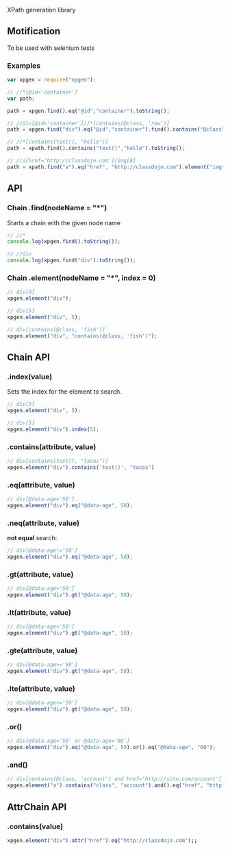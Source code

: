 XPath generation library

## Motification

To be used with selenium tests

### Examples

```javascript
var xpgen = require("xpgen");

// //*[@id='container']
var path;

path = xpgen.find().eq("@id","container").toString(); 

// //div[@id='container']//*[contains(@class, 'row')]
path = xpgen.find("div").eq("@id","container").find().contains("@class", "row").toString();

// //*[contains(text(), "hello")] 
path = xpath.find().contains("text()","hello").toString(); 

// //a[href='http://classdojo.com']/img[0]
path = xpath.find("a").eq("href", "http://classdojo.com").element("img").toString(); 
```

## API

### Chain .find(nodeName = "*")

Starts a chain with the given node name

```javascript
// //*
console.log(xpgen.find().toString()); 

// //div
console.log(xpgen.find("div").toString()); 
```

### Chain .element(nodeName = "*", index = 0)

```javascript
// div[0]
xpgen.element("div"); 

// div[5]
xpgen.element("div", 5); 

// div[contains(@class, 'fish')]
xpgen.element("div", "contains(@class, 'fish')"); 
```

## Chain API

### .index(value)

Sets the index for the element to search. 

```javascript
// div[5]
xpgen.element("div", 5); 

// div[5] 
xpgen.element("div").index(5); 
```

### .contains(attribute, value)

```javascript
// div[contains(text(), "tacos")]
xpgen.element("div").contains('text()', "tacos") 
```

### .eq(attribute, value)

```javascript
// div[@data-age='50']
xpgen.element("div").eq("@data-age", 50); 
```

### .neq(attribute, value)

**not equal** search:

```javascript
// div[@data-age!='50']
xpgen.element("div").eq("@data-age", 50); 
```

### .gt(attribute, value)

```javascript
// div[@data-age>'50']
xpgen.element("div").gt("@data-age", 50); 
```

### .lt(attribute, value)

```javascript
// div[@data-age<'50']
xpgen.element("div").gt("@data-age", 50); 
```

### .gte(attribute, value)

```javascript
// div[@data-age>='50']
xpgen.element("div").gt("@data-age", 50); 
```

### .lte(attribute, value)

```javascript
// div[@data-age<='50']
xpgen.element("div").gt("@data-age", 50); 
```

### .or()


```javascript
// div[@data-age='50' or @data-age='60']
xpgen.element("div").eq("@data-age", 50).or().eq("@data-age", "60"); 
```

### .and()

```javascript
// div[contains(@class, 'account') and href='http://site.com/account']
xpgen.element("a").contains("class", "account").and().eq("href", "http://site.com/account"); 
```


## AttrChain API

### .contains(value)

```javascript
xpgen.element("div").attr("href").eq("http://classdojo.com")¡¡
```

